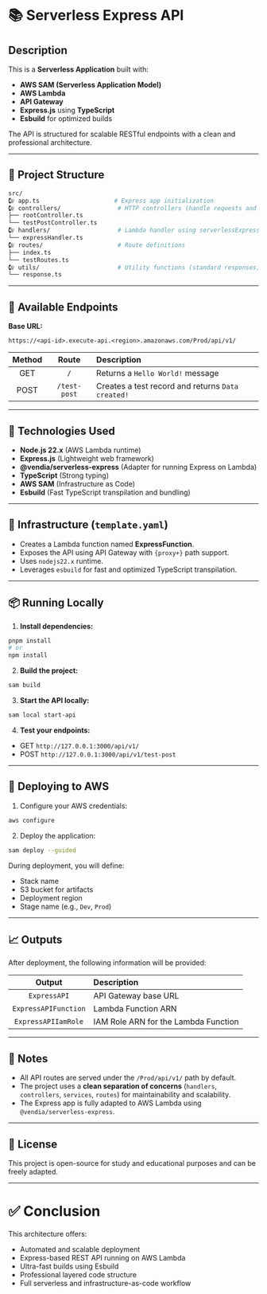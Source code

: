 # 📚 Serverless Express API

## Description

This is a **Serverless Application** built with:
- **AWS SAM (Serverless Application Model)**
- **AWS Lambda**
- **API Gateway**
- **Express.js** using **TypeScript**
- **Esbuild** for optimized builds

The API is structured for scalable RESTful endpoints with a clean and professional architecture.

---

## 📂 Project Structure

```bash
src/
🕼️ app.ts                     # Express app initialization
🕼️ controllers/                # HTTP controllers (handle requests and responses)
├️── rootController.ts
└️── testPostController.ts
🕼️ handlers/                   # Lambda handler using serverlessExpress
└️── expressHandler.ts
🕼️ routes/                     # Route definitions
├️── index.ts
└️── testRoutes.ts
🕼️ utils/                      # Utility functions (standard responses, etc.)
└️── response.ts
```

---

## 🚀 Available Endpoints

**Base URL:**
```
https://<api-id>.execute-api.<region>.amazonaws.com/Prod/api/v1/
```

| Method | Route | Description |
|:------:|:-----:|:------------|
| GET | `/` | Returns a `Hello World!` message |
| POST | `/test-post` | Creates a test record and returns `Data created!` |

---

## 💠 Technologies Used

- **Node.js 22.x** (AWS Lambda runtime)
- **Express.js** (Lightweight web framework)
- **@vendia/serverless-express** (Adapter for running Express on Lambda)
- **TypeScript** (Strong typing)
- **AWS SAM** (Infrastructure as Code)
- **Esbuild** (Fast TypeScript transpilation and bundling)

---

## 📜 Infrastructure (`template.yaml`)

- Creates a Lambda function named **ExpressFunction**.
- Exposes the API using API Gateway with `{proxy+}` path support.
- Uses `nodejs22.x` runtime.
- Leverages `esbuild` for fast and optimized TypeScript transpilation.

---

## 📦 Running Locally

1. **Install dependencies:**

```bash
pnpm install
# or
npm install
```

2. **Build the project:**

```bash
sam build
```

3. **Start the API locally:**

```bash
sam local start-api
```

4. **Test your endpoints:**

- GET `http://127.0.0.1:3000/api/v1/`
- POST `http://127.0.0.1:3000/api/v1/test-post`

---

## 🚀 Deploying to AWS

1. Configure your AWS credentials:

```bash
aws configure
```

2. Deploy the application:

```bash
sam deploy --guided
```

During deployment, you will define:
- Stack name
- S3 bucket for artifacts
- Deployment region
- Stage name (e.g., `Dev`, `Prod`)

---

## 📈 Outputs

After deployment, the following information will be provided:

| Output | Description |
|:------:|:------------|
| `ExpressAPI` | API Gateway base URL |
| `ExpressAPIFunction` | Lambda Function ARN |
| `ExpressAPIIamRole` | IAM Role ARN for the Lambda Function |

---

## 💬 Notes

- All API routes are served under the `/Prod/api/v1/` path by default.
- The project uses a **clean separation of concerns** (`handlers`, `controllers`, `services`, `routes`) for maintainability and scalability.
- The Express app is fully adapted to AWS Lambda using `@vendia/serverless-express`.

---

## 📄 License

This project is open-source for study and educational purposes and can be freely adapted.

---

# ✅ Conclusion

This architecture offers:
- Automated and scalable deployment
- Express-based REST API running on AWS Lambda
- Ultra-fast builds using Esbuild
- Professional layered code structure
- Full serverless and infrastructure-as-code workflow